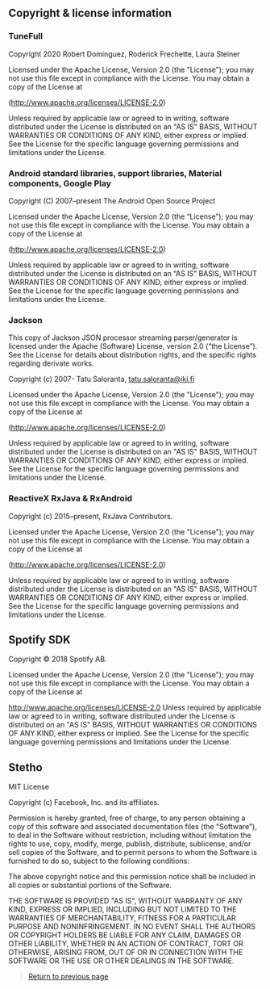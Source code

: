 ## Copyright & license information

### TuneFull

   Copyright 2020 Robert Dominguez, Roderick Frechette, Laura Steiner

   Licensed under the Apache License, Version 2.0 (the "License");
   you may not use this file except in compliance with the License.
   You may obtain a copy of the License at

   (http://www.apache.org/licenses/LICENSE-2.0)

   Unless required by applicable law or agreed to in writing, software
   distributed under the License is distributed on an "AS IS" BASIS,
   WITHOUT WARRANTIES OR CONDITIONS OF ANY KIND, either express or implied.
   See the License for the specific language governing permissions and
   limitations under the License.
   
### Android standard libraries, support libraries, Material components, Google Play

Copyright (C) 2007–present The Android Open Source Project

Licensed under the Apache License, Version 2.0 (the “License”); you may not use this file except in compliance with the License. You may obtain a copy of the License at

(http://www.apache.org/licenses/LICENSE-2.0)

Unless required by applicable law or agreed to in writing, software distributed under the License is distributed on an “AS IS” BASIS, WITHOUT WARRANTIES OR CONDITIONS OF ANY KIND, either express or implied. See the License for the specific language governing permissions and limitations under the License.

### Jackson

This copy of Jackson JSON processor streaming parser/generator is licensed under the Apache (Software) License, version 2.0 (“the License”). See the License for details about distribution rights, and the specific rights regarding derivate works.

Copyright (c) 2007- Tatu Saloranta, tatu.saloranta@iki.fi

   Licensed under the Apache License, Version 2.0 (the "License");
   you may not use this file except in compliance with the License.
   You may obtain a copy of the License at

   (http://www.apache.org/licenses/LICENSE-2.0)

   Unless required by applicable law or agreed to in writing, software
   distributed under the License is distributed on an "AS IS" BASIS,
   WITHOUT WARRANTIES OR CONDITIONS OF ANY KIND, either express or implied.
   See the License for the specific language governing permissions and
   limitations under the License.

### ReactiveX RxJava & RxAndroid

Copyright (c) 2015–present, RxJava Contributors.

   Licensed under the Apache License, Version 2.0 (the "License");
   you may not use this file except in compliance with the License.
   You may obtain a copy of the License at

   (http://www.apache.org/licenses/LICENSE-2.0)

   Unless required by applicable law or agreed to in writing, software
   distributed under the License is distributed on an "AS IS" BASIS,
   WITHOUT WARRANTIES OR CONDITIONS OF ANY KIND, either express or implied.
   See the License for the specific language governing permissions and
   limitations under the License.

## Spotify SDK

Copyright © 2018 Spotify AB.

Licensed under the Apache License, Version 2.0 (the "License");
you may not use this file except in compliance with the License.
You may obtain a copy of the License at

 http://www.apache.org/licenses/LICENSE-2.0
Unless required by applicable law or agreed to in writing, software
distributed under the License is distributed on an "AS IS" BASIS,
WITHOUT WARRANTIES OR CONDITIONS OF ANY KIND, either express or implied.
See the License for the specific language governing permissions and
limitations under the License.

## Stetho

MIT License

Copyright (c) Facebook, Inc. and its affiliates.

Permission is hereby granted, free of charge, to any person obtaining a copy of this software and associated documentation files (the "Software"), to deal in the Software without restriction, including without limitation the rights to use, copy, modify, merge, publish, distribute, sublicense, and/or sell copies of the Software, and to permit persons to whom the Software is furnished to do so, subject to the following conditions: 

The above copyright notice and this permission notice shall be included in all copies or substantial portions of the Software.

THE SOFTWARE IS PROVIDED "AS IS", WITHOUT WARRANTY OF ANY KIND, EXPRESS OR IMPLIED, INCLUDING BUT NOT LIMITED TO THE WARRANTIES OF MERCHANTABILITY, FITNESS FOR A PARTICULAR PURPOSE AND NONINFRINGEMENT. IN NO EVENT SHALL THE AUTHORS OR COPYRIGHT HOLDERS BE LIABLE FOR ANY CLAIM, DAMAGES OR OTHER LIABILITY, WHETHER IN AN ACTION OF CONTRACT, TORT OR OTHERWISE, ARISING FROM, OUT OF OR IN CONNECTION WITH THE SOFTWARE OR THE USE OR OTHER DEALINGS IN THE SOFTWARE.

>[Return to previous page](index.md#copyright--license-information)

